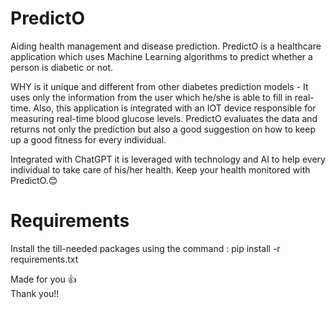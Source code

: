 # PredictO
Aiding health management and disease prediction.
PredictO is a healthcare application which uses Machine Learning algorithms to predict whether a person is diabetic or not.

WHY is it unique and different from other diabetes prediction models -
It uses only the information from the user which he/she is able to fill in real-time. Also, this application is integrated with an IOT device
responsible for measuring real-time blood glucose levels. PredictO evaluates the data and returns not only the prediction but also a good suggestion
on how to keep up a good fitness for every individual.

Integrated with ChatGPT it is leveraged with technology and AI to help every individual to take care of his/her health.
Keep your health monitored with PredictO.😊



# Requirements
Install the till-needed packages using the command :
         pip install -r requirements.txt




         
Made for you 👍         
Thank you!!
